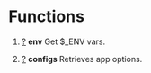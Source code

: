 # Functions

1. [?](../reference/functions/env) **env**
Get $_ENV vars.

2. [?](../reference/functions/configs) **configs**
Retrieves app options.
